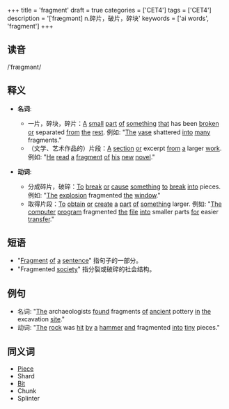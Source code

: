 +++
title = 'fragment'
draft = true
categories = ['CET4']
tags = ['CET4']
description = '[ˈfrægmənt] n.碎片，破片，碎块'
keywords = ['ai words', 'fragment']
+++

## 读音
/ˈfræɡmənt/

## 释义
- **名词**:
   - 一片，碎块，碎片：[A](/post/a/) [small](/post/small/) [part](/post/part/) [of](/post/of/) [something](/post/something/) [that](/post/that/) has been [broken](/post/broken/) [or](/post/or/) separated [from](/post/from/) [the](/post/the/) [rest](/post/rest/). 例如: "[The](/post/the/) [vase](/post/vase/) shattered [into](/post/into/) [many](/post/many/) fragments."
   - （文学、艺术作品的）片段：[A](/post/a/) [section](/post/section/) [or](/post/or/) excerpt [from](/post/from/) [a](/post/a/) larger [work](/post/work/). 例如: "[He](/post/he/) [read](/post/read/) [a](/post/a/) [fragment](/post/fragment/) [of](/post/of/) [his](/post/his/) [new](/post/new/) [novel](/post/novel/)."

- **动词**:
   - 分成碎片，破碎：[To](/post/to/) [break](/post/break/) [or](/post/or/) [cause](/post/cause/) [something](/post/something/) [to](/post/to/) [break](/post/break/) [into](/post/into/) pieces. 例如: "[The](/post/the/) [explosion](/post/explosion/) fragmented [the](/post/the/) [window](/post/window/)."
   - 取得片段：[To](/post/to/) [obtain](/post/obtain/) [or](/post/or/) [create](/post/create/) [a](/post/a/) [part](/post/part/) [of](/post/of/) [something](/post/something/) larger. 例如: "[The](/post/the/) [computer](/post/computer/) [program](/post/program/) fragmented [the](/post/the/) [file](/post/file/) [into](/post/into/) smaller parts [for](/post/for/) easier [transfer](/post/transfer/)."

## 短语
- "[Fragment](/post/fragment/) [of](/post/of/) [a](/post/a/) [sentence](/post/sentence/)" 指句子的一部分。
- "Fragmented [society](/post/society/)" 指分裂或破碎的社会结构。

## 例句
- 名词: "[The](/post/the/) archaeologists [found](/post/found/) fragments [of](/post/of/) [ancient](/post/ancient/) pottery [in](/post/in/) [the](/post/the/) excavation [site](/post/site/)."
- 动词: "[The](/post/the/) [rock](/post/rock/) was [hit](/post/hit/) [by](/post/by/) [a](/post/a/) [hammer](/post/hammer/) [and](/post/and/) fragmented [into](/post/into/) [tiny](/post/tiny/) pieces."

## 同义词
- [Piece](/post/piece/)
- Shard
- [Bit](/post/bit/)
- Chunk
- Splinter
